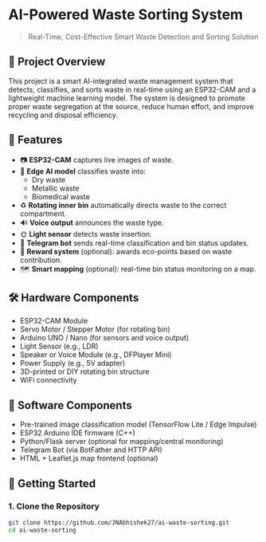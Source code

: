# AI-Powered Waste Sorting System
> Real-Time, Cost-Effective Smart Waste Detection and Sorting Solution

## 📌 Project Overview

This project is a smart AI-integrated waste management system that detects, classifies, and sorts waste in real-time using an ESP32-CAM and a lightweight machine learning model. The system is designed to promote proper waste segregation at the source, reduce human effort, and improve recycling and disposal efficiency.

## 🎯 Features

- 📷 **ESP32-CAM** captures live images of waste.
- 🤖 **Edge AI model** classifies waste into:
  - Dry waste
  - Metallic waste
  - Biomedical waste
- ♻️ **Rotating inner bin** automatically directs waste to the correct compartment.
- 🔊 **Voice output** announces the waste type.
- 🌞 **Light sensor** detects waste insertion.
- 📡 **Telegram bot** sends real-time classification and bin status updates.
- 🎁 **Reward system** (optional): awards eco-points based on waste contribution.
- 🗺️ **Smart mapping** (optional): real-time bin status monitoring on a map.

## 🛠️ Hardware Components

- ESP32-CAM Module
- Servo Motor / Stepper Motor (for rotating bin)
- Arduino UNO / Nano (for sensors and voice output)
- Light Sensor (e.g., LDR)
- Speaker or Voice Module (e.g., DFPlayer Mini)
- Power Supply (e.g., 5V adapter)
- 3D-printed or DIY rotating bin structure
- WiFi connectivity

## 🧠 Software Components

- Pre-trained image classification model (TensorFlow Lite / Edge Impulse)
- ESP32 Arduino IDE firmware (C++)
- Python/Flask server (optional for mapping/central monitoring)
- Telegram Bot (via BotFather and HTTP API)
- HTML + Leaflet.js map frontend (optional)

## 🚀 Getting Started

### 1. Clone the Repository
```bash
git clone https://github.com/JNAbhishek27/ai-waste-sorting.git
cd ai-waste-sorting
